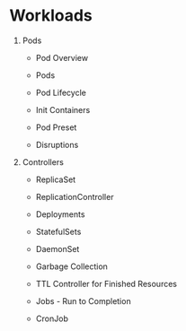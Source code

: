 # Workloads

1. Pods

   - Pod Overview

   - Pods

   - Pod Lifecycle

   - Init Containers

   - Pod Preset

   - Disruptions

2. Controllers

   - ReplicaSet

   - ReplicationController

   - Deployments

   - StatefulSets

   - DaemonSet

   - Garbage Collection

   - TTL Controller for Finished Resources

   - Jobs - Run to Completion

   - CronJob
